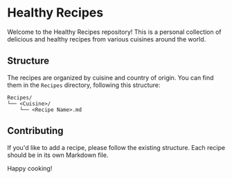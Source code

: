 # Healthy Recipes

Welcome to the Healthy Recipes repository! This is a personal collection of delicious and healthy recipes from various cuisines around the world.

## Structure

The recipes are organized by cuisine and country of origin. You can find them in the `Recipes` directory, following this structure:

```
Recipes/
└── <Cuisine>/
    └── <Recipe Name>.md
```

## Contributing

If you'd like to add a recipe, please follow the existing structure. Each recipe should be in its own Markdown file.

Happy cooking! 